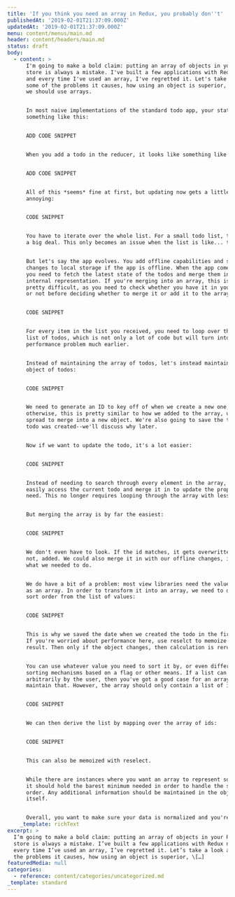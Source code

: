 ```yaml
---
title: 'If you think you need an array in Redux, you probably don''t'
publishedAt: '2019-02-01T21:37:09.000Z'
updatedAt: '2019-02-01T21:37:09.000Z'
menu: content/menus/main.md
header: content/headers/main.md
status: draft
body:
  - content: >
      I'm going to make a bold claim: putting an array of objects in your Redux
      store is always a mistake. I've built a few applications with Redux now,
      and every time I've used an array, I've regretted it. Let's take a look at
      some of the problems it causes, how using an object is superior, and when
      we should use arrays.


      In most naive implementations of the standard todo app, your state looks
      something like this:


      ADD CODE SNIPPET


      When you add a todo in the reducer, it looks like something like this:


      ADD CODE SNIPPET


      All of this *seems* fine at first, but updating now gets a little
      annoying:


      CODE SNIPPET


      You have to iterate over the whole list. For a small todo list, that's not
      a big deal. This only becomes an issue when the list is like... thousands.


      But let's say the app evolves. You add offline capabilities and save
      changes to local storage if the app is offline. When the app comes online,
      you need to fetch the latest state of the todos and merge them into your
      internal representation. If you're merging into an array, this is actually
      pretty difficult, as you need to check whether you have it in your array
      or not before deciding whether to merge it or add it to the array:


      CODE SNIPPET


      For every item in the list you received, you need to loop over the entire
      list of todos, which is not only a lot of code but will turn into a
      performance problem much earlier.


      Instead of maintaining the array of todos, let's instead maintain an
      object of todos:


      CODE SNIPPET


      We need to generate an ID to key off of when we create a new one, but
      otherwise, this is pretty similar to how we added to the array, using
      spread to merge into a new object. We're also going to save the time the
      todo was created--we'll discuss why later.


      Now if we want to update the todo, it's a lot easier:


      CODE SNIPPET


      Instead of needing to search through every element in the array, we can
      easily access the current todo and merge it in to update the properties we
      need. This no longer requires looping through the array with less code.


      But merging the array is by far the easiest:


      CODE SNIPPET


      We don't even have to look. If the id matches, it gets overwritten; if
      not, added. We could also merge it in with our offline changes, if that's
      what we needed to do.


      We do have a bit of a problem: most view libraries need the value passed
      as an array. In order to transform it into an array, we need to derive the
      sort order from the list of values:


      CODE SNIPPET


      This is why we saved the date when we created the todo in the first place.
      If you're worried about performance here, use reselct to memoize the
      result. Then only if the object changes, then calculation is rerun.


      You can use whatever value you need to sort it by, or even different
      sorting mechanisms based on a flag or other means. If a list can be sort
      arbitrarily by the user, then you've got a good case for an array to
      maintain that. However, the array should only contain a list of ids:


      CODE SNIPPET


      We can then derive the list by mapping over the array of ids:


      CODE SNIPPET


      This can also be memoized with reselect.


      While there are instances where you want an array to represent some data,
      it should hold the barest minimum needed in order to handle the sort
      order. Any additional information should be maintained in the object
      itself.


      Overall, you want to make sure your data is normalized and you're only
    _template: richText
excerpt: >
  I’m going to make a bold claim: putting an array of objects in your Redux
  store is always a mistake. I’ve built a few applications with Redux now, and
  every time I’ve used an array, I’ve regretted it. Let’s take a look at some of
  the problems it causes, how using an object is superior, \[…]
featuredMedia: null
categories:
  - reference: content/categories/uncategorized.md
_template: standard
---
```



